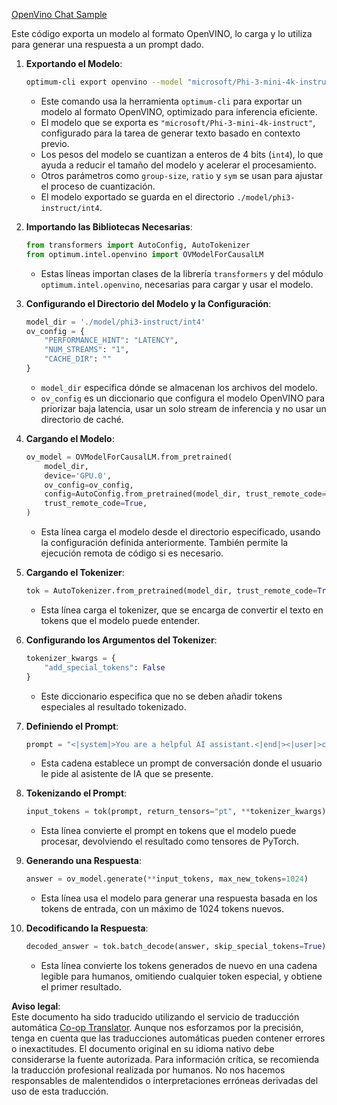 <!--
CO_OP_TRANSLATOR_METADATA:
{
  "original_hash": "a2a54312eea82ac654fb0f6d39b1f772",
  "translation_date": "2025-07-16T23:01:00+00:00",
  "source_file": "md/02.Application/01.TextAndChat/Phi3/E2E_OpenVino_Chat.md",
  "language_code": "es"
}
-->
[OpenVino Chat Sample](../../../../../../code/06.E2E/E2E_OpenVino_Chat_Phi3-instruct.ipynb)

Este código exporta un modelo al formato OpenVINO, lo carga y lo utiliza para generar una respuesta a un prompt dado.

1. **Exportando el Modelo**:  
   ```bash
   optimum-cli export openvino --model "microsoft/Phi-3-mini-4k-instruct" --task text-generation-with-past --weight-format int4 --group-size 128 --ratio 0.6 --sym --trust-remote-code ./model/phi3-instruct/int4
   ```  
   - Este comando usa la herramienta `optimum-cli` para exportar un modelo al formato OpenVINO, optimizado para inferencia eficiente.  
   - El modelo que se exporta es `"microsoft/Phi-3-mini-4k-instruct"`, configurado para la tarea de generar texto basado en contexto previo.  
   - Los pesos del modelo se cuantizan a enteros de 4 bits (`int4`), lo que ayuda a reducir el tamaño del modelo y acelerar el procesamiento.  
   - Otros parámetros como `group-size`, `ratio` y `sym` se usan para ajustar el proceso de cuantización.  
   - El modelo exportado se guarda en el directorio `./model/phi3-instruct/int4`.

2. **Importando las Bibliotecas Necesarias**:  
   ```python
   from transformers import AutoConfig, AutoTokenizer
   from optimum.intel.openvino import OVModelForCausalLM
   ```  
   - Estas líneas importan clases de la librería `transformers` y del módulo `optimum.intel.openvino`, necesarias para cargar y usar el modelo.

3. **Configurando el Directorio del Modelo y la Configuración**:  
   ```python
   model_dir = './model/phi3-instruct/int4'
   ov_config = {
       "PERFORMANCE_HINT": "LATENCY",
       "NUM_STREAMS": "1",
       "CACHE_DIR": ""
   }
   ```  
   - `model_dir` especifica dónde se almacenan los archivos del modelo.  
   - `ov_config` es un diccionario que configura el modelo OpenVINO para priorizar baja latencia, usar un solo stream de inferencia y no usar un directorio de caché.

4. **Cargando el Modelo**:  
   ```python
   ov_model = OVModelForCausalLM.from_pretrained(
       model_dir,
       device='GPU.0',
       ov_config=ov_config,
       config=AutoConfig.from_pretrained(model_dir, trust_remote_code=True),
       trust_remote_code=True,
   )
   ```  
   - Esta línea carga el modelo desde el directorio especificado, usando la configuración definida anteriormente. También permite la ejecución remota de código si es necesario.

5. **Cargando el Tokenizer**:  
   ```python
   tok = AutoTokenizer.from_pretrained(model_dir, trust_remote_code=True)
   ```  
   - Esta línea carga el tokenizer, que se encarga de convertir el texto en tokens que el modelo puede entender.

6. **Configurando los Argumentos del Tokenizer**:  
   ```python
   tokenizer_kwargs = {
       "add_special_tokens": False
   }
   ```  
   - Este diccionario especifica que no se deben añadir tokens especiales al resultado tokenizado.

7. **Definiendo el Prompt**:  
   ```python
   prompt = "<|system|>You are a helpful AI assistant.<|end|><|user|>can you introduce yourself?<|end|><|assistant|>"
   ```  
   - Esta cadena establece un prompt de conversación donde el usuario le pide al asistente de IA que se presente.

8. **Tokenizando el Prompt**:  
   ```python
   input_tokens = tok(prompt, return_tensors="pt", **tokenizer_kwargs)
   ```  
   - Esta línea convierte el prompt en tokens que el modelo puede procesar, devolviendo el resultado como tensores de PyTorch.

9. **Generando una Respuesta**:  
   ```python
   answer = ov_model.generate(**input_tokens, max_new_tokens=1024)
   ```  
   - Esta línea usa el modelo para generar una respuesta basada en los tokens de entrada, con un máximo de 1024 tokens nuevos.

10. **Decodificando la Respuesta**:  
    ```python
    decoded_answer = tok.batch_decode(answer, skip_special_tokens=True)[0]
    ```  
    - Esta línea convierte los tokens generados de nuevo en una cadena legible para humanos, omitiendo cualquier token especial, y obtiene el primer resultado.

**Aviso legal**:  
Este documento ha sido traducido utilizando el servicio de traducción automática [Co-op Translator](https://github.com/Azure/co-op-translator). Aunque nos esforzamos por la precisión, tenga en cuenta que las traducciones automáticas pueden contener errores o inexactitudes. El documento original en su idioma nativo debe considerarse la fuente autorizada. Para información crítica, se recomienda la traducción profesional realizada por humanos. No nos hacemos responsables de malentendidos o interpretaciones erróneas derivadas del uso de esta traducción.